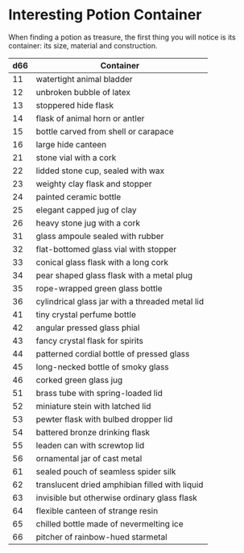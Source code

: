 # Interesting Potion Container
When finding a potion as treasure, the first thing you will notice is its container: its size, material and construction.

| d66 | Container |
| - | - |
| 11 | watertight animal bladder |
| 12 | unbroken bubble of latex |
| 13 | stoppered hide flask |
| 14 | flask of animal horn or antler |
| 15 | bottle carved from shell or carapace |
| 16 | large hide canteen |
| 21 | stone vial with a cork |
| 22 | lidded stone cup, sealed with wax |
| 23 | weighty clay flask and stopper |
| 24 | painted ceramic bottle |
| 25 | elegant capped jug of clay |
| 26 | heavy stone jug with a cork |
| 31 | glass ampoule sealed with rubber |
| 32 | flat-bottomed glass vial with stopper |
| 33 | conical glass flask with a long cork |
| 34 | pear shaped glass flask with a metal plug |
| 35 | rope-wrapped green glass bottle |
| 36 | cylindrical glass jar with a threaded metal lid |
| 41 | tiny crystal perfume bottle |
| 42 | angular pressed glass phial |
| 43 | fancy crystal flask for spirits |
| 44 | patterned cordial bottle of pressed glass |
| 45 | long-necked bottle of smoky glass |
| 46 | corked green glass jug |
| 51 | brass tube with spring-loaded lid |
| 52 | miniature stein with latched lid |
| 53 | pewter flask with bulbed dropper lid |
| 54 | battered bronze drinking flask |
| 55 | leaden can with screwtop lid |
| 56 | ornamental jar of cast metal |
| 61 | sealed pouch of seamless spider silk |
| 62 | translucent dried amphibian filled with liquid |
| 63 | invisible but otherwise ordinary glass flask |
| 64 | flexible canteen of strange resin |
| 65 | chilled bottle made of nevermelting ice |
| 66 | pitcher of rainbow-hued starmetal |
